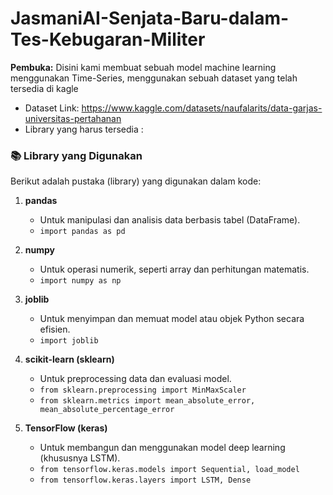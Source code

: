 # JasmaniAI-Senjata-Baru-dalam-Tes-Kebugaran-Militer
**Pembuka:** Disini kami membuat sebuah model machine learning menggunakan Time-Series, menggunakan sebuah dataset yang telah tersedia di kagle 
- Dataset Link: https://www.kaggle.com/datasets/naufalarits/data-garjas-universitas-pertahanan
- Library yang harus tersedia :

### 📚 Library yang Digunakan

Berikut adalah pustaka (library) yang digunakan dalam kode:

1. **pandas**
   - Untuk manipulasi dan analisis data berbasis tabel (DataFrame).
   - `import pandas as pd`

2. **numpy**
   - Untuk operasi numerik, seperti array dan perhitungan matematis.
   - `import numpy as np`

3. **joblib**
   - Untuk menyimpan dan memuat model atau objek Python secara efisien.
   - `import joblib`

4. **scikit-learn (sklearn)**
   - Untuk preprocessing data dan evaluasi model.
   - `from sklearn.preprocessing import MinMaxScaler`
   - `from sklearn.metrics import mean_absolute_error, mean_absolute_percentage_error`

5. **TensorFlow (keras)**
   - Untuk membangun dan menggunakan model deep learning (khususnya LSTM).
   - `from tensorflow.keras.models import Sequential, load_model`
   - `from tensorflow.keras.layers import LSTM, Dense`



